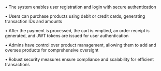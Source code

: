 • The system enables user registration and login with secure authentication

• Users can purchase products using debit or credit cards, generating transaction IDs and amounts

• After the payment is processed, the cart is emptied, an order receipt is generated, and JWT tokens are issued for user authentication

• Admins have control over product management, allowing them to add and oversee products for comprehensive oversight

• Robust security measures ensure compliance and scalability for efficient transactions
